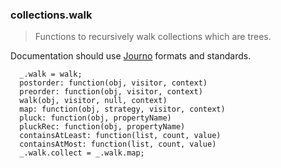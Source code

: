 ### collections.walk

> Functions to recursively walk collections which are trees.

Documentation should use [Journo](https://github.com/jashkenas/journo) formats and standards.

      _.walk = walk;
      postorder: function(obj, visitor, context)
      preorder: function(obj, visitor, context)
      walk(obj, visitor, null, context)
      map: function(obj, strategy, visitor, context)
      pluck: function(obj, propertyName)
      pluckRec: function(obj, propertyName)
      containsAtLeast: function(list, count, value)
      containsAtMost: function(list, count, value)
      _.walk.collect = _.walk.map;
